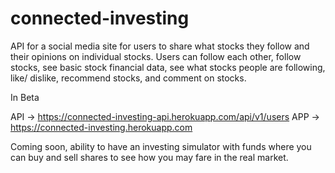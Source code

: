 # connected-investing
API for a social media site for users to share what stocks they follow and their opinions on individual stocks.  Users can follow each other, follow stocks, see basic stock financial data, see what stocks people are following, like/ dislike, recommend stocks, and comment on stocks.

In Beta

API -> https://connected-investing-api.herokuapp.com/api/v1/users
APP -> https://connected-investing.herokuapp.com

Coming soon, ability to have an investing simulator with funds where you can buy and sell shares to see how you may fare in the real market.
